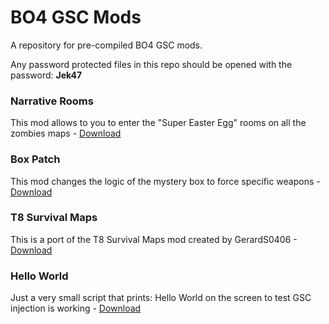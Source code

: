 # BO4 GSC Mods
A repository for pre-compiled BO4 GSC mods.

Any password protected files in this repo should be opened with the password: **Jek47**

### Narrative Rooms
This mod allows to you to enter the "Super Easter Egg" rooms on all the zombies maps - [Download](https://github.com/Jek47/BO4-GSC-Mods/tree/main/Zombies%20Mods/Narrative%20Rooms)

### Box Patch
This mod changes the logic of the mystery box to force specific weapons - [Download](https://github.com/Jek47/BO4-GSC-Mods/tree/main/Zombies%20Mods/Box%20Patch)

### T8 Survival Maps
This is a port of the T8 Survival Maps mod created by GerardS0406 - [Download](https://github.com/Jek47/BO4-GSC-Mods/tree/main/Zombies%20Mods/T8%20Survival%20Maps%20by%20GerardS0406)

### Hello World
Just a very small script that prints: Hello World on the screen to test GSC injection is working - [Download](https://github.com/Jek47/BO4-GSC-Mods/tree/main/Zombies%20Mods/Hello%20World)
